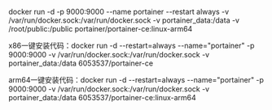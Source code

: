 

docker run -d -p 9000:9000 --name portainer --restart always -v /var/run/docker.sock:/var/run/docker.sock -v portainer_data:/data -v /root/public:/public portainer/portainer-ce:linux-arm64



x86一键安装代码：docker run -d --restart=always --name="portainer" -p 9000:9000 -v /var/run/docker.sock:/var/run/docker.sock -v portainer_data:/data 6053537/portainer-ce

arm64一键安装代码：docker run -d --restart=always --name="portainer" -p 9000:9000 -v /var/run/docker.sock:/var/run/docker.sock -v portainer_data:/data 6053537/portainer-ce:linux-arm64

